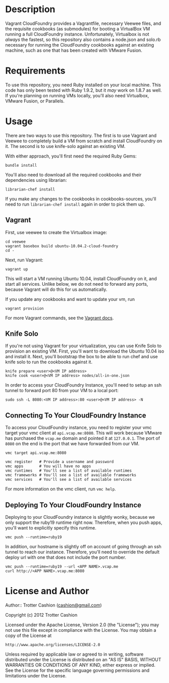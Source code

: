 Description
===========

Vagrant CloudFoundry provides a Vagrantfile, necessary Veewee
files, and the requisite cookbooks (as submodules) for booting a
VirtualBox VM running a full CloudFoundry instance. Unfortunately,
Virtualbox is not _always_ the fastest, so this repository also contains
a node.json and solo.rb necessary for running the CloudFoundry cookbooks
against an existing machine, such as one that has been created with
VMware Fusion.

Requirements
============

To use this repository, you need Ruby installed on your local machine.
This code has only been tested with Ruby 1.9.2, but it _may_ work on
1.8.7 as well. If you're planning on running VMs locally, you'll also
need Virtualbox, VMware Fusion, or Parallels.

Usage
=====

There are two ways to use this repository. The first is to use Vagrant
and Veewee to completely build a VM from scratch and install
CloudFoundry on it. The second is to use knife-solo against an existing
VM.

With either approach, you'll first need the required Ruby Gems:

    bundle install

You'll also need to download all the required cookbooks and their
dependencies using librarian:

    librarian-chef install

If you make any changes to the cookbooks in cookbooks-sources, you'll
need to run `librarian-chef install` again in order to pick them up.

Vagrant
-------

First, use veewee to create the Virtualbox image:

    cd veewee
    vagrant basebox build ubuntu-10.04.2-cloud-foundry
    cd -

Next, run Vagrant:

    vagrant up

This will start a VM running Ubuntu 10.04, install CloudFoundry on it,
and start all services. Unlike below, we do not need to forward any
ports, because Vagrant will do this for us automatically.

If you update any cookbooks and want to update your vm, run

    vagrant provision

For more Vagrant commands, see the [Vagrant docs](http://vagrantup.com).

Knife Solo
----------

If you're not using Vagrant for your virtualization, you can use Knife
Solo to provision an existing VM. First, you'll want to download the
Ubuntu 10.04 iso and install it. Next, you'll bootstrap the box to be
able to run chef and use knife solo to run the cookbooks against it.

    knife prepare <user>@<VM IP address>
    knife cook <user>@<VM IP address> nodes/all-in-one.json

In order to access your CloudFoundry Instance, you'll need to setup an
ssh tunnel to forward port 80 from your VM to a local port:

    sudo ssh -L 8080:<VM IP address>:80 <user>@<VM IP address> -N

Connecting To Your CloudFoundry Instance
----------------------------------------

To access your CloudFoundry instance, you need to register your vmc
target your vmc client at `api.vcap.me:8080`. This will work because
VMware has purchased the `vcap.me` domain and pointed it at `127.0.0.1`.
The port of `8080` on the end is the port that we have forwarded from
our VM.

    vmc target api.vcap.me:8080

    vmc register   # Provide a username and password
    vmc apps       # You will have no apps
    vmc runtimes   # You'll see a list of available runtimes
    vmc frameworks # You'll see a list of available frameworks
    vmc services   # You'll see a list of available services

For more information on the vmc client, run `vmc help`.

Deploying To Your CloudFoundry Instance
---------------------------------------

Deploying to your CloudFoundry instance is slightly wonky, because we
only support the ruby19 runtime right now. Therefore, when you push
apps, you'll want to explicitly specify this runtime.

    vmc push --runtime=ruby19

In addition, our hostname is slightly off on account of going through an
ssh tunnel to reach our instance. Therefore, you'll need to override the
default deploy url with one that does not include the port number.

    vmc push --runtime=ruby19 --url <APP NAME>.vcap.me
    curl http://<APP NAME>.vcap.me:8080

License and Author
==================

Author:: Trotter Cashion (<cashion@gmail.com>)

Copyright (c) 2012 Trotter Cashion

Licensed under the Apache License, Version 2.0 (the "License");
you may not use this file except in compliance with the License.
You may obtain a copy of the License at

    http://www.apache.org/licenses/LICENSE-2.0

Unless required by applicable law or agreed to in writing, software
distributed under the License is distributed on an "AS IS" BASIS,
WITHOUT WARRANTIES OR CONDITIONS OF ANY KIND, either express or implied.
See the License for the specific language governing permissions and
limitations under the License.
